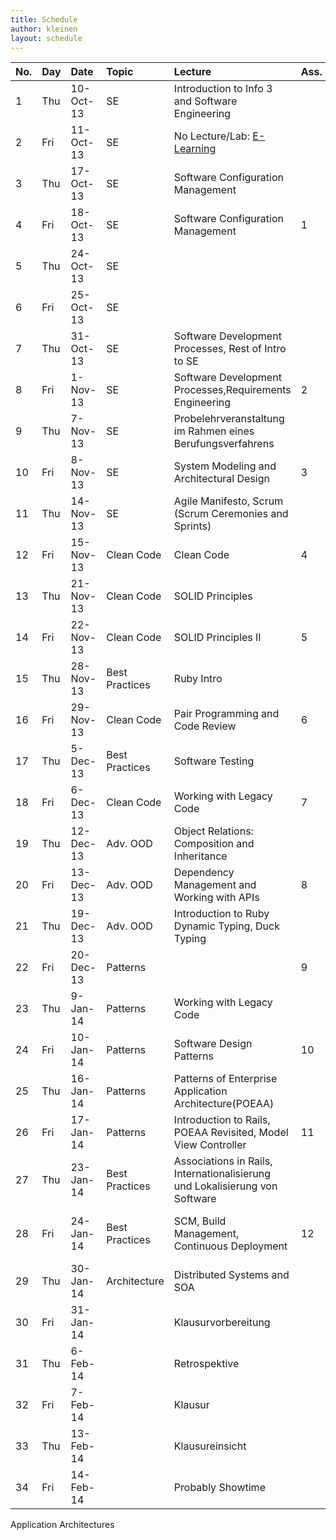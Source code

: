 ```yaml
---
title: Schedule
author: kleinen
layout: schedule
---
```

| No. | Day | Date      | Topic          | Lecture                                                                     | Ass. | Lab (Friday)                                                                |
|:----|:----|:----------|:---------------|:----------------------------------------------------------------------------|:-----|:----------------------------------------------------------------------------|
| 1   | Thu | 10-Oct-13 | SE             | Introduction to Info 3 and Software Engineering                             |      |                                                                             |
| 2   | Fri | 11-Oct-13 | SE             | No Lecture/Lab: [E-Learning](../labs/lab-00.html)                           |      | [Setup your Development Environment](../labs/lab-00.html)                   |
| 3   | Thu | 17-Oct-13 | SE             | Software Configuration Management                                           |      |                                                                             |
| 4   | Fri | 18-Oct-13 | SE             | Software Configuration Management                                           | 1    | [Development Environment & GIT, Markdown](../labs/lab-01.html)              |
| 5   | Thu | 24-Oct-13 | SE             |                                                                             |      |                                                                             |
| 6   | Fri | 25-Oct-13 | SE             |                                                                             |      |                                                                             |
| 7   | Thu | 31-Oct-13 | SE             | Software Development Processes, Rest of Intro to SE                         |      |                                                                             |
| 8   | Fri | 1-Nov-13  | SE             | Software Development Processes,Requirements Engineering                     | 2    | [UML Part I: Use Cases](../labs/lab-02.html)                                |
| 9   | Thu | 7-Nov-13  | SE             | Probelehrveranstaltung im Rahmen eines Berufungsverfahrens                  |      |                                                                             |
| 10  | Fri | 8-Nov-13  | SE             | System Modeling and Architectural Design                                    | 3    | [UML Part II: Class Diagrams](../labs/lab-03.html)                          |
| 11  | Thu | 14-Nov-13 | SE             | Agile Manifesto, Scrum (Scrum Ceremonies and Sprints)                       |      |                                                                             |
| 12  | Fri | 15-Nov-13 | Clean Code     | Clean Code                                                                  | 4    | [UML Part III: State Machine Diagrams](../labs/lab-04.html)                 |
| 13  | Thu | 21-Nov-13 | Clean Code     | SOLID Principles                                                            |      |                                                                             |
| 14  | Fri | 22-Nov-13 | Clean Code     | SOLID Principles II                                                         | 5    | [UML Part IV: Sequence Diagrams](../labs/lab-05.html)                       |
| 15  | Thu | 28-Nov-13 | Best Practices | Ruby Intro                                                                  |      |                                                                             |
| 16  | Fri | 29-Nov-13 | Clean Code     | Pair Programming and Code Review                                            | 6    | [Ruby Exercise](../labs/lab-06.html)                                        |
| 17  | Thu | 5-Dec-13  | Best Practices | Software Testing                                                            |      |                                                                             |
| 18  | Fri | 6-Dec-13  | Clean Code     | Working with Legacy Code                                                    | 7    | [Testing 1: Test Driven Design](../labs/lab-07.html)                        |
| 19  | Thu | 12-Dec-13 | Adv. OOD       | Object Relations: Composition and Inheritance                               |      |                                                                             |
| 20  | Fri | 13-Dec-13 | Adv. OOD       | Dependency Management and Working with APIs                                 | 8    | [Testing 2: Black-/Whiteboxtests](../labs/lab-08.html)                      |
| 21  | Thu | 19-Dec-13 | Adv. OOD       | Introduction to Ruby Dynamic Typing, Duck Typing                            |      |                                                                             |
| 22  | Fri | 20-Dec-13 | Patterns       |                                                                             | 9    |                                                                             |
| 23  | Thu | 9-Jan-14  | Patterns       | Working with Legacy Code                                                    |      |                                                                             |
| 24  | Fri | 10-Jan-14 | Patterns       | Software Design Patterns                                                    | 10   | [Legacy Code Kata](../labs/lab-09.html)                                     |
| 25  | Thu | 16-Jan-14 | Patterns       | Patterns of Enterprise Application Architecture(POEAA)                      |      |                                                                             |
| 26  | Fri | 17-Jan-14 | Patterns       | Introduction to Rails, POEAA Revisited, Model View Controller               | 11   | [Rails Start](../labs/lab-10.html)                                          |
| 27  | Thu | 23-Jan-14 | Best Practices | Associations in Rails, Internationalisierung und Lokalisierung von Software |      |                                                                             |
| 28  | Fri | 24-Jan-14 | Best Practices | SCM, Build Management, Continuous Deployment                                | 12   | [Rails Associations and Internationalization (2weeks)](../labs/lab-11.html) |
| 29  | Thu | 30-Jan-14 | Architecture   | Distributed Systems and SOA                                                 |      |                                                                             |
| 30  | Fri | 31-Jan-14 |                | Klausurvorbereitung                                                         |      | Probeklausur                                                                |
| 31  | Thu | 6-Feb-14  |                | Retrospektive                                                               |      |                                                                             |
| 32  | Fri | 7-Feb-14  |                | Klausur                                                                     |      | Klausur                                                                     |
| 33  | Thu | 13-Feb-14 |                | Klausureinsicht                                                             |      |                                                                             |
| 34  | Fri | 14-Feb-14 |                | Probably Showtime                                                           |      |                                                                             |

Application Architectures
